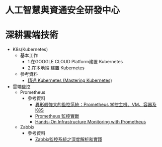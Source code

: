 # 人工智慧與資通安全研發中心


# 深耕雲端技術
- K8s(Kubernetes)
  - 基本工作
    - 1.在GOOGLE CLOUD Platform建置 Kubernetes
    - 2.在本地端 建置 Kubernetes
  - 參考資料
    - [精通 Kubernetes (Mastering Kubernetes)](https://www.tenlong.com.tw/products/9787115536112?list_name=srh)
- 雲端監控
  - Prometheus
    - 參考資料
      - [異形般強大的監控系統：Prometheus 掌控主機、VM、容器及 K8S](https://www.tenlong.com.tw/products/9789865501167?list_name=rd) 
      - [Prometheus 監控實戰](https://www.tenlong.com.tw/products/9787111633112?list_name=srh) 
      - [Hands-On Infrastructure Monitoring with Prometheus](https://www.packtpub.com/product/hands-on-infrastructure-monitoring-with-prometheus/9781789612349)
  - Zabbix 
    - 參考資料
      - [Zabbix監控系統之深度解析和實踐](https://www.tenlong.com.tw/products/9787121430251?list_name=srh)
